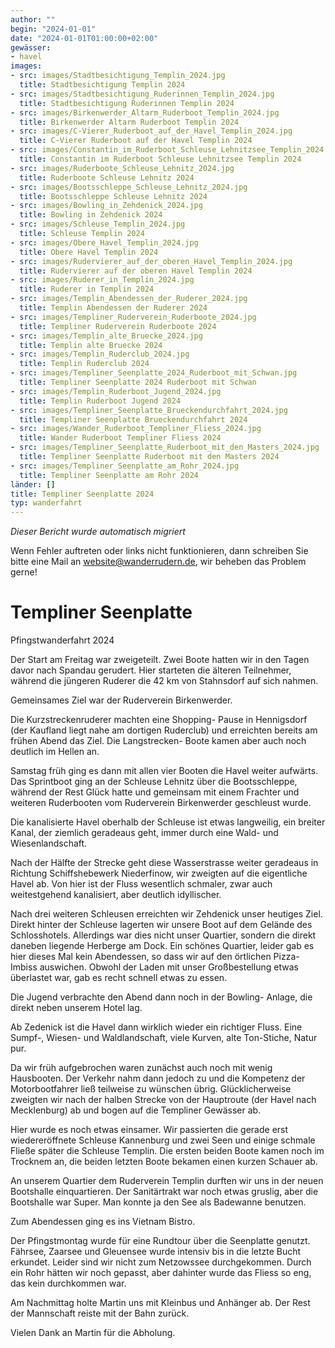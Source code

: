 ```yaml
---
author: ""
begin: "2024-01-01"
date: "2024-01-01T01:00:00+02:00"
gewässer:
- havel
images:
- src: images/Stadtbesichtigung_Templin_2024.jpg
  title: Stadtbesichtigung Templin 2024
- src: images/Stadtbesichtigung_Ruderinnen_Templin_2024.jpg
  title: Stadtbesichtigung Ruderinnen Templin 2024
- src: images/Birkenwerder_Altarm_Ruderboot_Templin_2024.jpg
  title: Birkenwerder Altarm Ruderboot Templin 2024
- src: images/C-Vierer_Ruderboot_auf_der_Havel_Templin_2024.jpg
  title: C-Vierer Ruderboot auf der Havel Templin 2024
- src: images/Constantin_im_Ruderboot_Schleuse_Lehnitzsee_Templin_2024.jpg
  title: Constantin im Ruderboot Schleuse Lehnitzsee Templin 2024
- src: images/Ruderboote_Schleuse_Lehnitz_2024.jpg
  title: Ruderboote Schleuse Lehnitz 2024
- src: images/Bootsschleppe_Schleuse_Lehnitz_2024.jpg
  title: Bootsschleppe Schleuse Lehnitz 2024
- src: images/Bowling_in_Zehdenick_2024.jpg
  title: Bowling in Zehdenick 2024
- src: images/Schleuse_Templin_2024.jpg
  title: Schleuse Templin 2024
- src: images/Obere_Havel_Templin_2024.jpg
  title: Obere Havel Templin 2024
- src: images/Rudervierer_auf_der_oberen_Havel_Templin_2024.jpg
  title: Rudervierer auf der oberen Havel Templin 2024
- src: images/Ruderer_in_Templin_2024.jpg
  title: Ruderer in Templin 2024
- src: images/Templin_Abendessen_der_Ruderer_2024.jpg
  title: Templin Abendessen der Ruderer 2024
- src: images/Templiner_Ruderverein_Ruderboote_2024.jpg
  title: Templiner Ruderverein Ruderboote 2024
- src: images/Templin_alte_Bruecke_2024.jpg
  title: Templin alte Bruecke 2024
- src: images/Templin_Ruderclub_2024.jpg
  title: Templin Ruderclub 2024
- src: images/Templiner_Seenplatte_2024_Ruderboot_mit_Schwan.jpg
  title: Templiner Seenplatte 2024 Ruderboot mit Schwan
- src: images/Templin_Ruderboot_Jugend_2024.jpg
  title: Templin Ruderboot Jugend 2024
- src: images/Templiner_Seenplatte_Brueckendurchfahrt_2024.jpg
  title: Templiner Seenplatte Brueckendurchfahrt 2024
- src: images/Wander_Ruderboot_Templiner_Fliess_2024.jpg
  title: Wander Ruderboot Templiner Fliess 2024
- src: images/Templiner_Seenplatte_Ruderboot_mit_den_Masters_2024.jpg
  title: Templiner Seenplatte Ruderboot mit den Masters 2024
- src: images/Templiner_Seenplatte_am_Rohr_2024.jpg
  title: Templiner Seenplatte am Rohr 2024
länder: []
title: Templiner Seenplatte 2024
typ: wanderfahrt
---
```



*Dieser Bericht wurde automatisch migriert*

Wenn Fehler auftreten oder links nicht funktionieren, dann schreiben Sie bitte eine Mail an website@wanderrudern.de, wir beheben das Problem gerne!



# Templiner Seenplatte


Pfingstwanderfahrt 2024

Der Start am Freitag war zweigeteilt. Zwei Boote hatten wir in den Tagen davor nach Spandau gerudert. Hier starteten die älteren Teilnehmer, während die jüngeren Ruderer die 42 km von Stahnsdorf auf sich nahmen.

Gemeinsames Ziel war der Ruderverein Birkenwerder.

Die Kurzstreckenruderer machten eine Shopping- Pause in Hennigsdorf (der Kaufland liegt nahe am dortigen Ruderclub) und erreichten bereits am frühen Abend das Ziel. Die Langstrecken- Boote kamen aber auch noch deutlich im Hellen an.

Samstag früh ging es dann mit allen vier Booten die Havel weiter aufwärts. Das Sprintboot ging an der Schleuse Lehnitz über die Bootsschleppe, während der Rest Glück hatte und gemeinsam mit einem Frachter und weiteren Ruderbooten vom Ruderverein Birkenwerder geschleust wurde.

Die kanalisierte Havel oberhalb der Schleuse ist etwas langweilig, ein breiter Kanal, der ziemlich geradeaus geht, immer durch eine Wald- und Wiesenlandschaft.

Nach der Hälfte der Strecke geht diese Wasserstrasse weiter geradeaus in Richtung Schiffshebewerk Niederfinow, wir zweigten auf die eigentliche Havel ab. Von hier ist der Fluss wesentlich schmaler, zwar auch weitestgehend kanalisiert, aber deutlich idyllischer.

Nach drei weiteren Schleusen erreichten wir Zehdenick unser heutiges Ziel. Direkt hinter der Schleuse lagerten wir unsere Boot auf dem Gelände des Schlosshotels. Allerdings war dies nicht unser Quartier, sondern die direkt daneben liegende Herberge am Dock. Ein schönes Quartier, leider gab es hier dieses Mal kein Abendessen, so dass wir auf den örtlichen Pizza- Imbiss auswichen. Obwohl der Laden mit unser Großbestellung etwas überlastet war, gab es recht schnell etwas zu essen.

Die Jugend verbrachte den Abend dann noch in der Bowling- Anlage, die direkt neben unserem Hotel lag.

Ab Zedenick ist die Havel dann wirklich wieder ein richtiger Fluss. Eine Sumpf-, Wiesen- und Waldlandschaft, viele Kurven, alte Ton-Stiche, Natur pur.

Da wir früh aufgebrochen waren zunächst auch noch mit wenig Hausbooten. Der Verkehr nahm dann jedoch zu und die Kompetenz der Motorbootfahrer ließ teilweise zu wünschen übrig. Glücklicherweise zweigten wir nach der halben Strecke von der Hauptroute (der Havel nach Mecklenburg) ab und bogen auf die Templiner Gewässer ab.

Hier wurde es noch etwas einsamer. Wir passierten die gerade erst wiedereröffnete Schleuse Kannenburg und zwei Seen und einige schmale Fließe später die Schleuse Templin. Die ersten beiden Boote kamen noch im Trocknem an, die beiden letzten Boote bekamen einen kurzen Schauer ab.

An unserem Quartier dem Ruderverein Templin durften wir uns in der neuen Bootshalle einquartieren. Der Sanitärtrakt war noch etwas gruslig, aber die Bootshalle war Super. Man konnte ja den See als Badewanne benutzen.

Zum Abendessen ging es ins Vietnam Bistro.

Der Pfingstmontag wurde für eine Rundtour über die Seenplatte genutzt. Fährsee, Zaarsee und Gleuensee wurde intensiv bis in die letzte Bucht erkundet. Leider sind wir nicht zum Netzowssee durchgekommen. Durch ein Rohr hätten wir noch gepasst, aber dahinter wurde das Fliess so eng, das kein durchkommen war.

Am Nachmittag holte Martin uns mit Kleinbus und Anhänger ab. Der Rest der Mannschaft reiste mit der Bahn zurück.

Vielen Dank an Martin für die Abholung.